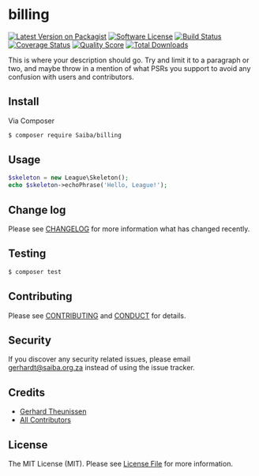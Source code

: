 # billing

[![Latest Version on Packagist][ico-version]][link-packagist]
[![Software License][ico-license]](LICENSE.md)
[![Build Status][ico-travis]][link-travis]
[![Coverage Status][ico-scrutinizer]][link-scrutinizer]
[![Quality Score][ico-code-quality]][link-code-quality]
[![Total Downloads][ico-downloads]][link-downloads]

This is where your description should go. Try and limit it to a paragraph or two, and maybe throw in a mention of what
PSRs you support to avoid any confusion with users and contributors.

## Install

Via Composer

``` bash
$ composer require Saiba/billing
```

## Usage

``` php
$skeleton = new League\Skeleton();
echo $skeleton->echoPhrase('Hello, League!');
```

## Change log

Please see [CHANGELOG](CHANGELOG.md) for more information what has changed recently.

## Testing

``` bash
$ composer test
```

## Contributing

Please see [CONTRIBUTING](CONTRIBUTING.md) and [CONDUCT](CONDUCT.md) for details.

## Security

If you discover any security related issues, please email gerhardt@saiba.org.za instead of using the issue tracker.

## Credits

- [Gerhard Theunissen][link-author]
- [All Contributors][link-contributors]

## License

The MIT License (MIT). Please see [License File](LICENSE.md) for more information.

[ico-version]: https://img.shields.io/packagist/v/Saiba/billing.svg?style=flat-square
[ico-license]: https://img.shields.io/badge/license-MIT-brightgreen.svg?style=flat-square
[ico-travis]: https://img.shields.io/travis/Saiba/billing/master.svg?style=flat-square
[ico-scrutinizer]: https://img.shields.io/scrutinizer/coverage/g/Saiba/billing.svg?style=flat-square
[ico-code-quality]: https://img.shields.io/scrutinizer/g/Saiba/billing.svg?style=flat-square
[ico-downloads]: https://img.shields.io/packagist/dt/Saiba/billing.svg?style=flat-square

[link-packagist]: https://packagist.org/packages/Saiba/billing
[link-travis]: https://travis-ci.org/Saiba/billing
[link-scrutinizer]: https://scrutinizer-ci.com/g/Saiba/billing/code-structure
[link-code-quality]: https://scrutinizer-ci.com/g/Saiba/billing
[link-downloads]: https://packagist.org/packages/Saiba/billing
[link-author]: https://github.com/SAIBA0011
[link-contributors]: ../../contributors
